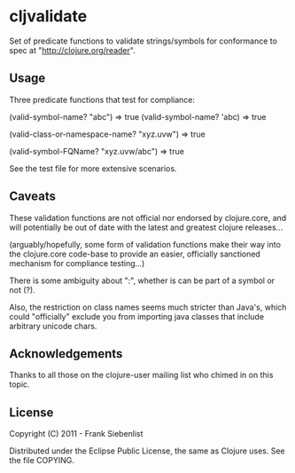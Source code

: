 # cljvalidate

Set of predicate functions to validate strings/symbols for conformance to spec at "http://clojure.org/reader".

## Usage

Three predicate functions that test for compliance:

(valid-symbol-name? "abc") => true
(valid-symbol-name? 'abc)  => true

(valid-class-or-namespace-name? "xyz.uvw") => true

(valid-symbol-FQName? "xyz.uvw/abc") => true

See the test file for more extensive scenarios.

## Caveats

These validation functions are not official nor endorsed by clojure.core, and will potentially be out of date with the latest and greatest clojure releases...

(arguably/hopefully, some form of validation functions make their way into the clojure.core code-base to provide an easier, officially sanctioned mechanism for compliance testing...)

There is some ambiguity about ":", whether is can be part of a symbol or not (?).

Also, the restriction on class names seems much stricter than Java's, which could "officially" exclude you from importing java classes that include arbitrary unicode chars. 


## Acknowledgements

Thanks to all those on the clojure-user mailing list who chimed in on this topic.

## License

Copyright (C) 2011 - Frank Siebenlist

Distributed under the Eclipse Public License, the same as Clojure
uses. See the file COPYING.
